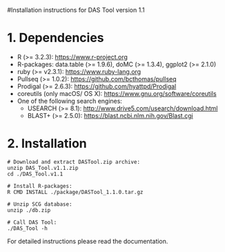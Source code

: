 #Installation instructions for DAS Tool version 1.1

# 1. Dependencies

- R (>= 3.2.3): https://www.r-project.org
- R-packages: data.table (>= 1.9.6), doMC (>= 1.3.4), ggplot2 (>= 2.1.0)
- ruby (>= v2.3.1): https://www.ruby-lang.org
- Pullseq (>= 1.0.2): https://github.com/bcthomas/pullseq
- Prodigal (>= 2.6.3): https://github.com/hyattpd/Prodigal
- coreutils (only macOS/ OS X): https://www.gnu.org/software/coreutils
- One of the following search engines:
	- USEARCH (>= 8.1): http://www.drive5.com/usearch/download.html
	- BLAST+ (>= 2.5.0): https://blast.ncbi.nlm.nih.gov/Blast.cgi


# 2. Installation

``` 
# Download and extract DASTool.zip archive:
unzip DAS_Tool.v1.1.zip
cd ./DAS_Tool.v1.1

# Install R-packages:
R CMD INSTALL ./package/DASTool_1.1.0.tar.gz

# Unzip SCG database:
unzip ./db.zip

# Call DAS Tool:
./DAS_Tool -h
``` 
For detailed instructions please read the documentation.

